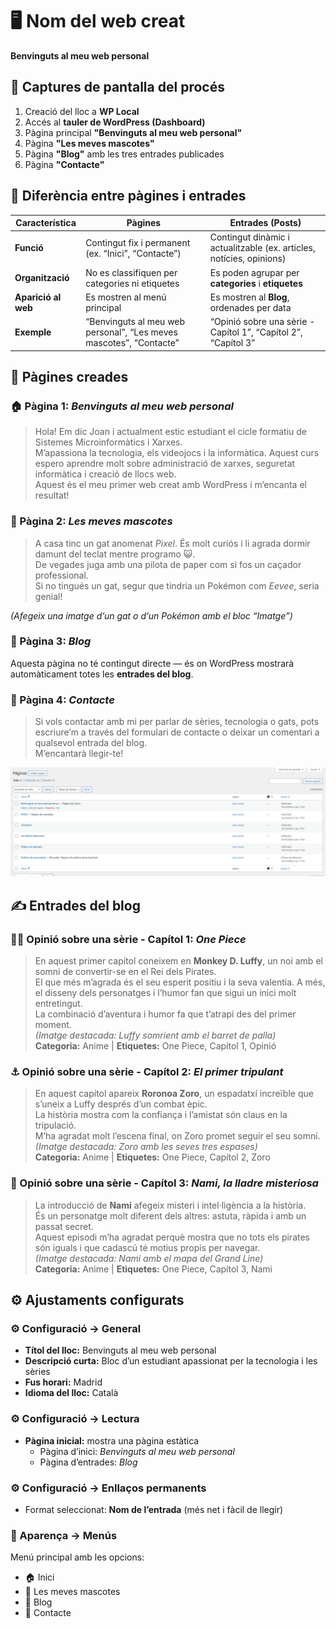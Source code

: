 # 🖥️ Nom del web creat
**Benvinguts al meu web personal**


## 📸 Captures de pantalla del procés

1. Creació del lloc a **WP Local**  
2. Accés al **tauler de WordPress (Dashboard)**  
3. Pàgina principal **"Benvinguts al meu web personal"**  
4. Pàgina **"Les meves mascotes"**  
5. Pàgina **"Blog"** amb les tres entrades publicades  
6. Pàgina **"Contacte"**
   

## 🧩 Diferència entre pàgines i entrades

| Característica | **Pàgines** | **Entrades (Posts)** |
|-----------------|--------------|----------------------|
| **Funció** | Contingut fix i permanent (ex. “Inici”, “Contacte”) | Contingut dinàmic i actualitzable (ex. articles, notícies, opinions) |
| **Organització** | No es classifiquen per categories ni etiquetes | Es poden agrupar per **categories** i **etiquetes** |
| **Aparició al web** | Es mostren al menú principal | Es mostren al **Blog**, ordenades per data |
| **Exemple** | “Benvinguts al meu web personal”, “Les meves mascotes”, “Contacte” | “Opinió sobre una sèrie - Capítol 1”, “Capítol 2”, “Capítol 3” |


## 📝 Pàgines creades

### 🏠 Pàgina 1: *Benvinguts al meu web personal*
> Hola! Em dic Joan i actualment estic estudiant el cicle formatiu de Sistemes Microinformàtics i Xarxes.  
> M’apassiona la tecnologia, els videojocs i la informàtica. Aquest curs espero aprendre molt sobre administració de xarxes, seguretat informàtica i creació de llocs web.  
> Aquest és el meu primer web creat amb WordPress i m’encanta el resultat!


### 🐾 Pàgina 2: *Les meves mascotes*
> A casa tinc un gat anomenat *Pixel*. És molt curiós i li agrada dormir damunt del teclat mentre programo 😺.  
> De vegades juga amb una pilota de paper com si fos un caçador professional.  
> Si no tingués un gat, segur que tindria un Pokémon com *Eevee*, seria genial!

*(Afegeix una imatge d’un gat o d’un Pokémon amb el bloc “Imatge”)*


### 📰 Pàgina 3: *Blog*
Aquesta pàgina no té contingut directe — és on WordPress mostrarà automàticament totes les **entrades del blog**.


### 💬 Pàgina 4: *Contacte*
> Si vols contactar amb mi per parlar de sèries, tecnologia o gats, pots escriure’m a través del formulari de contacte o deixar un comentari a qualsevol entrada del blog.  
> M’encantarà llegir-te!

![capt1](img/capt1.png)


## ✍️ Entrades del blog

### 🏴‍☠️ Opinió sobre una sèrie - Capítol 1: *One Piece*
> En aquest primer capítol coneixem en **Monkey D. Luffy**, un noi amb el somni de convertir-se en el Rei dels Pirates.  
> El que més m’agrada és el seu esperit positiu i la seva valentia. A més, el disseny dels personatges i l’humor fan que sigui un inici molt entretingut.  
> La combinació d’aventura i humor fa que t’atrapi des del primer moment.  
> *(Imatge destacada: Luffy somrient amb el barret de palla)*  
> **Categoria:** Anime | **Etiquetes:** One Piece, Capítol 1, Opinió


### ⚓ Opinió sobre una sèrie - Capítol 2: *El primer tripulant*
> En aquest capítol apareix **Roronoa Zoro**, un espadatxí increïble que s’uneix a Luffy després d’un combat èpic.  
> La història mostra com la confiança i l’amistat són claus en la tripulació.  
> M’ha agradat molt l’escena final, on Zoro promet seguir el seu somni.  
> *(Imatge destacada: Zoro amb les seves tres espases)*  
> **Categoria:** Anime | **Etiquetes:** One Piece, Capítol 2, Zoro


### 🏴 Opinió sobre una sèrie - Capítol 3: *Nami, la lladre misteriosa*
> La introducció de **Nami** afegeix misteri i intel·ligència a la història.  
> És un personatge molt diferent dels altres: astuta, ràpida i amb un passat secret.  
> Aquest episodi m’ha agradat perquè mostra que no tots els pirates són iguals i que cadascú té motius propis per navegar.  
> *(Imatge destacada: Nami amb el mapa del Grand Line)*  
> **Categoria:** Anime | **Etiquetes:** One Piece, Capítol 3, Nami

## ⚙️ Ajustaments configurats

### ⚙️ Configuració → General
- **Títol del lloc:** Benvinguts al meu web personal  
- **Descripció curta:** Bloc d’un estudiant apassionat per la tecnologia i les sèries  
- **Fus horari:** Madrid  
- **Idioma del lloc:** Català  

### ⚙️ Configuració → Lectura
- **Pàgina inicial:** mostra una pàgina estàtica  
  - Pàgina d’inici: *Benvinguts al meu web personal*  
  - Pàgina d’entrades: *Blog*

### ⚙️ Configuració → Enllaços permanents
- Format seleccionat: **Nom de l’entrada** (més net i fàcil de llegir)

### 🎨 Aparença → Menús
Menú principal amb les opcions:
- 🏠 Inici  
- 🐾 Les meves mascotes  
- 📰 Blog  
- 💬 Contacte

